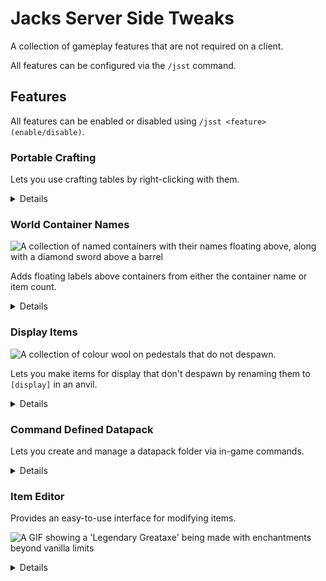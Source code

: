 # Jacks Server Side Tweaks

A collection of gameplay features that are not required on a client.

All features can be configured via the `/jsst` command.

## Features

All features can be enabled or disabled using `/jsst <feature> (enable/disable)`.

### Portable Crafting

Lets you use crafting tables by right-clicking with them.

<details>

Valid items to check are contained in the
[jsst:items/crafting_tables](https://github.com/JackFred2/JacksServerSideTweaks/blob/1.19/src/main/resources/data/jsst/tags/items/crafting_tables.json) 
tag, which can be extended using data packs or the Command Defined Datapack feature below.

#### Config

| Option    | Description                                                    | Default | Valid Options   |
|-----------|----------------------------------------------------------------|---------|-----------------|
| sneakOnly | Whether players need to sneak to use crafting tables as items. | `false` | `true`, `false` |

</details>

### World Container Names

![A collection of named containers with their names floating above, along with a diamond sword above a barrel](https://i.imgur.com/PFrsD9q.png)

Adds floating labels above containers from either the container name or item count.

<details>

Uses the new Display Entities from 23w06a.

To give a name to a container, rename it in an anvil. You can use the format `[item:<ITEM_STACK>]` to display an item instead, 
using the same syntax as the `/give` command. Examples:

- `[item:minecraft:golden_apple]`
- `[item:potion{Potion:"night_vision"}]`

If you give a container the name `[max-count]`, the item displayed will update to the highest-count item in the
container
every time it is opened.

#### Admin

To clean up if you ever remove JSST, you can run the following command to remove lingering display entities:

`/kill @e[tag=jsst_world_container_name]`

#### Config

| Option               | Description                                   | Default  | Valid Options        |
|----------------------|-----------------------------------------------|----------|----------------------|
| facingMode           | How labels should face the player.            | `CENTER` | `CENTER`, `VERTICAL` |
| labelRangeMultiplier | Multiplier for the distance labels are shown. | `1`      | `[0.25, 4]`          |

</details>

### Display Items

![A collection of colour wool on pedestals that do not despawn.](https://i.imgur.com/8nFBqdu.png)

Lets you make items for display that don't despawn by renaming them to `[display]` in an anvil.

<details>

Useful for shops or showcases. Plays a chime sound if a display item is successfully made.

**Warning**: This does not prevent the item from being destroyed in other ways, such as cactus, lava, `/kill`, cleanup
plugins, or being moved with hoppers or water.

#### Admin

To 'take ownership' of nearby items, run the following command:

`/execute as @e[type=item,tag=jsst_display_item,distance=..5] run data modify entity @s Owner set from entity @p UUID`

#### Config

| Option          | Description                                                                                                                                              | Default | Valid Options   |
|-----------------|----------------------------------------------------------------------------------------------------------------------------------------------------------|---------|-----------------|
| ownerPickupOnly | Should only the player who dropped the item be able to pick it back up.                                                                                  | `true`  | `true`, `false` |
| operatorOnly    | Should only server operators be allowed to create display items? Does not apply in single player. Recommended to enable ownerPickupOnly if this is true. | `false` | `true`, `false` |

</details>

### Command Defined Datapack

Lets you create and manage a datapack folder via in-game commands.

<details>

Currently, only supports tags. Designed to help configure mods game features using tags such as `minecraft:enderman_holdable`, 
or `jsst:crafting_tables`, or just creating tags for your server easier.

`/jsst cdd save` - Manually saves a copy of the current datapack in-memory. Should not be required in most cases as other 
commands that modify the pack call this directly.

#### Tags

See also: [Tag JSON Format](https://minecraft.fandom.com/wiki/Tag#JSON_format)

Base command: `/jsst cdd tag <registry>`

`<registry>` defines which registry the tags should be looked up through. For example, you'll want `minecraft:item` to
modify item tags or `minecraft:block` for block tags.

- `.. listTags [filter]` - Lists all tags that are registered for this registry.
- `.. list <tag>` - Lists all elements in a given tag. This is after tags have been 'flattened' i.e. tags referenced by other tags are not shown.
- `.. add <tag> value <element> [isOptional]` - Adds an element to a `<tag>` in the datapack.
- `.. add <tag> tag <newTag> [isOptional]` - Adds a reference to `<newTag>` in `<tag>` in the datapack.
- `.. remove <tag> <element>` - Removes an element from `<tag>` in the datapack. This does **not** let you remove items from tags defined elsewhere; use `setReplace` below to overwrite them.
- `.. setReplace <tag> <shouldReplace>` - Marks `<tag>` to overwrite other tags with the same name.

##### Example (Adding nether stars to the crafting table list for Portable Crafting above)

1. `/jsst cdd tag minecraft:item add jsst:crafting_tables value minecraft:nether_star`
2. `/datapack enable "file/jsstCDD"` on first generation
3. `/reload`

</details>

### Item Editor

Provides an easy-to-use interface for modifying items.

![A GIF showing a 'Legendary Greataxe' being made with enchantments beyond vanilla limits](https://i.imgur.com/BKxEg3C.gif)

<details>

To begin, run the command `/jsst itemEditor hand` to change the item in your hand, or `.. itemEditor item <item>` to use a template.

![An gif showing various pages of the item editor](https://i.imgur.com/o9W3oM4.gif)

This feature will only show editors possibly usable with the given item, and currently supports the following:

- Name Editor, including multi-component texts and custom gradient support
- Lore Editor, including all the above
- Enchantment Editor, with tooltip fix for levels > 10
- Potion Editor (Drinkables, Splash, Lingering, Tipped Arrows, Suspicious Stew)
- [Damageable Items] Durability Editor, including unbreakable modifiers
- [Written Books] Author Editor
- [Written Books] Book Unsigner
- [Player Head] Head Owner Changer

and more soon™.

</details>